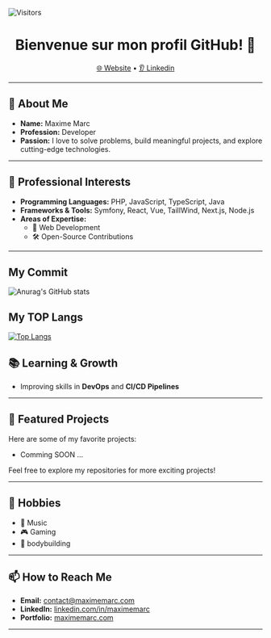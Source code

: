 ![Visitors](https://visitor-badge.laobi.icu/badge?page_id=maximemarc.maximemarc)

<h1 align="center">Bienvenue sur mon profil GitHub! 👋</h1>

<p align="center">
  <a href="https://www.maximemarc.com/">🌐 Website</a> •
  <a href="https://www.linkedin.com/in/maximemarc51">👂 Linkedin</a>
</p>

---

## 🚀 About Me
- **Name:** Maxime Marc
- **Profession:** Developer
- **Passion:** I love to solve problems, build meaningful projects, and explore cutting-edge technologies.
  
---

## 💼 Professional Interests
- **Programming Languages:** PHP, JavaScript, TypeScript, Java
- **Frameworks & Tools:**  Symfony, React, Vue, TaillWind, Next.js, Node.js
- **Areas of Expertise:**
  - 🚀 Web Development
  - 🛠️ Open-Source Contributions

---

## My Commit

![Anurag's GitHub stats](https://github-readme-stats.vercel.app/api?username=maximemarc&show_icons=true&theme=radical)

## My TOP Langs

[![Top Langs](https://github-readme-stats.vercel.app/api/top-langs/?username=maximemarc&langs_count=8)](https://github.com/anuraghazra/github-readme-stats)


## 📚 Learning & Growth
- Improving skills in **DevOps** and **CI/CD Pipelines**

---

## 📂 Featured Projects
Here are some of my favorite projects:
- Comming SOON ...
  
Feel free to explore my repositories for more exciting projects!

---

## 🌱 Hobbies
- 🎵 Music
- 🎮 Gaming
- 🦾 bodybuilding
---

## 📫 How to Reach Me
- **Email:** [contact@maximemarc.com](mailto:contact@maximemarc.com)
- **LinkedIn:** [linkedin.com/in/maximemarc](https://linkedin.com/in/maximemarc)
- **Portfolio:** [maximemarc.com](https://maximemarc.com)

---
